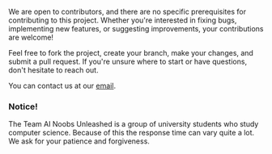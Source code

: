 
We are open to contributors, and there are no specific prerequisites for contributing to this project. Whether you're interested in fixing bugs, implementing new features, or suggesting improvements, your contributions are welcome!

Feel free to fork the project, create your branch, make your changes, and submit a pull request. If you're unsure where to start or have questions, don't hesitate to reach out.

You can contact us at our [email](mailto:alex.alfonso.trigo@stud.uni-hannover.de).
### Notice! 
The Team AI Noobs Unleashed is a group of university students who study computer science.
Because of this the response time can vary quite a lot. We ask for your patience and forgiveness.
